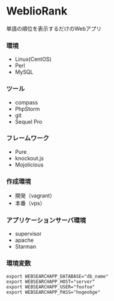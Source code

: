 WeblioRank
==========

単語の順位を表示するだけのWebアプリ

### 環境
- Linux(CentOS)
- Perl
- MySQL

### ツール
- compass
- PhpStorm
- git
- Sequel Pro

### フレームワーク
- Pure
- knockout.js
- Mojolicious

### 作成環境
- 開発（vagrant）
- 本番（vps）

### アプリケーションサーバ環境
- supervisor
- apache
- Starman

### 環境変数
```
export WEBSEARCHAPP_DATABASE="db_name"
export WEBSEARCHAPP_HOST="server"
export WEBSEARCHAPP_USER="foofoo"
export WEBSEARCHAPP_PASS="hogeohge"

```